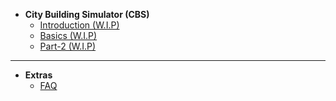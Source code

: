 
- **City Building Simulator (CBS)**
    - [Introduction (W.I.P)](docs/Game_Demo/City_Sim/index.md "CBS - Introduction")
    - [Basics (W.I.P)](docs/Game_Demo/City_Sim/Basics.md "CBS - Basics")
    - [Part-2 (W.I.P)](docs/game_Demo/City_Sim/part-2.md "CBS - part2")

---

- **Extras**
    - [FAQ](docs/Game_Demo/City_Sim/FAQ.md "CBS - FAQ")